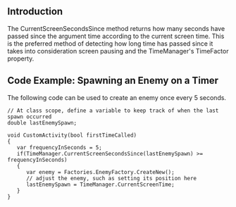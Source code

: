 ## Introduction

The CurrentScreenSecondsSince method returns how many seconds have passed since the argument time according to the current screen time. This is the preferred method of detecting how long time has passed since it takes into consideration screen pausing and the TimeManager's TimeFactor property.

## Code Example: Spawning an Enemy on a Timer

The following code can be used to create an enemy once every 5 seconds.

    // At class scope, define a variable to keep track of when the last spawn occurred
    double lastEnemySpawn;

    void CustomActivity(bool firstTimeCalled)
    {
       var frequencyInSeconds = 5;
       if(TimeManager.CurrentScreenSecondsSince(lastEnemySpawn) >= frequencyInSeconds)
       {
          var enemy = Factories.EnemyFactory.CreateNew();
          // adjust the enemy, such as setting its position here
          lastEnemySpawn = TimeManager.CurrentScreenTime;
       }
    }
